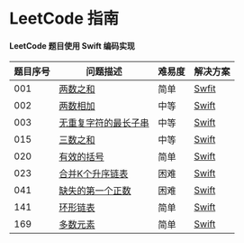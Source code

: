 # LeetCode 指南
#### LeetCode 题目使用 Swift 编码实现 

|题目序号| 问题描述|难易度|解决方案|
|----------|-----------|----------|----------|
|001        |[两数之和](https://leetcode-cn.com/problems/two-sum/)|简单|[Swfit](./001-两数之和/001.swift)|
|002        |[两数相加](https://leetcode-cn.com/problems/add-two-numbers/)|中等|[Swift](./002-两数相加/002.swift)
|003        |[无重复字符的最长子串](https://leetcode-cn.com/problems/longest-substring-without-repeating-characters/)|中等|[Swift](./003-无重复字符的最长子串/003.swift)
|015        |[三数之和](https://leetcode-cn.com/problems/3sum)|中等|[Swift](./015-三数之和/015.swift)
|020        |[有效的括号](https://leetcode-cn.com/problems/valid-parentheses/)|简单|[Swift](./020-有效的括号/020.swift)
|023        |[合并K个升序链表](https://leetcode-cn.com/problems/merge-k-sorted-lists/)|困难|[Swift](./023-合并K个升序链表/023.swift)
|041        |[缺失的第一个正数](https://leetcode-cn.com/problems/first-missing-positive/)|困难|[Swift](./041-缺失的第一个正数/041.swift)
|141        |[环形链表](https://leetcode-cn.com/problems/linked-list-cycle/)|简单|[Swift](./141-环形链表/141.swift)
|169        |[多数元素](https://leetcode-cn.com/problems/majority-element)|简单|[Swift](./169-多数元素/169.swift)
